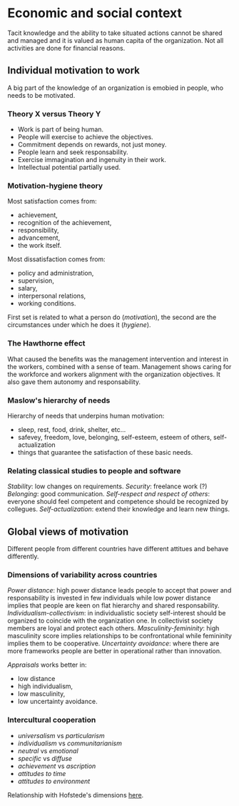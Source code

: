 # Economic and social context
Tacit knowledge and the ability to take situated actions cannot be shared and managed and it is valued as human capita of the organization.
Not all activities are done for financial reasons.

## Individual motivation to work
A big part of the knowledge of an organization is emobied in people, who needs to be motivated.

### Theory X versus Theory Y
- Work is part of being human.
- People will exercise to achieve the objectives.
- Commitment depends on rewards, not just money.
- People learn and seek responsability.
- Exercise immagination and ingenuity in their work.
- Intellectual potential partially used.

### Motivation-hygiene theory
Most satisfaction comes from:
- achievement,
- recognition of the achievement,
- responsibility,
- advancement,
- the work itself.

Most dissatisfaction comes from:
- policy and administration,
- supervision,
- salary,
- interpersonal relations,
- working conditions.

First set is related to what a person do (*motivation*), the second are the circumstances under which he does it (*hygiene*).

### The Hawthorne effect
What caused the benefits was the management intervention and interest in the workers, combined with a sense of team.
Management shows caring for the workforce and workers alignment with the organization objectives. It also gave them autonomy and responsability.

### Maslow's hierarchy of needs
Hierarchy of needs that underpins human motivation:
- sleep, rest, food, drink, shelter, etc...
- safevey, freedom, love, belonging, self-esteem, esteem of others, self-actualization
- things that guarantee the satisfaction of these basic needs.

### Relating classical studies to people and software
*Stability*: low changes on requirements.
*Security*: freelance work (?)
*Belonging*: good communication.
*Self-respect and respect of others*: everyone should feel competent and competence should be recognized by collegues.
*Self-actualization*: extend their knowledge and learn new things.

## Global views of motivation
Different people from different countries have different attitues and behave differently.

### Dimensions of variability across countries
*Power distance*: high power distance leads people to accept that power and responsability is invested in few individuals while low power distance implies that people are keen on flat hierarchy and shared responsability.
*Individualism-collectivism*: in individualistic society self-interest should be organized to coincide with the organization one. In collectivist society members are loyal and protect each others.
*Masculinity-femininity*: high masculinity score implies relationships to be confrontational while femininity implies them to be cooperative.
*Uncertainty avoidance*: where there are more frameworks people are better in operational rather than innovation.

*Appraisals* works better in:
- low distance
- high individualism,
- low masculinity,
- low uncertainty avoidance.

### Intercultural cooperation
- *universalism* vs *particularism*
- *individualism* vs *communitarianism*
- *neutral* vs *emotional*
- *specific* vs *diffuse*
- *achievement* vs *ascription*
- *attitudes to time*
- *attitudes to environment*

Relationship with Hofstede's dimensions [here](https://learn2.open.ac.uk/mod/oucontent/view.php?id=1363987&section=1.2.2).
